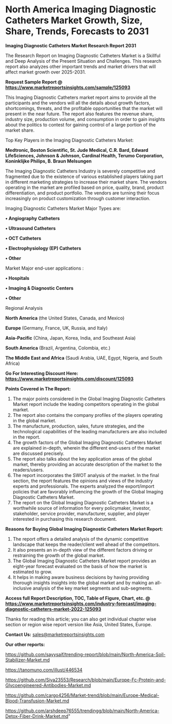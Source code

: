 # North America Imaging Diagnostic Catheters Market Growth, Size, Share, Trends, Forecasts to 2031

<strong>Imaging Diagnostic Catheters Market Research Report 2031</strong>

The Research Report on Imaging Diagnostic Catheters Market is a Skillful and Deep Analysis of the Present Situation and Challenges. This research report also analyzes other important trends and market drivers that will affect market growth over 2025-2031.

<strong>Request Sample Report @ <a href=https://www.marketreportsinsights.com/sample/125093>https://www.marketreportsinsights.com/sample/125093</a></strong>

This Imaging Diagnostic Catheters market report aims to provide all the participants and the vendors will all the details about growth factors, shortcomings, threats, and the profitable opportunities that the market will present in the near future. The report also features the revenue share, industry size, production volume, and consumption in order to gain insights about the politics to contest for gaining control of a large portion of the market share.

Top Key Players in the Imaging Diagnostic Catheters Market:

<strong>Medtronic, Boston Scientific, St. Jude Medical, C.R. Bard, Edward LifeSciences, Johnson & Johnson, Cardinal Health, Terumo Corporation, Koninklijke Philips, B. Braun Melsungen</strong>

The Imaging Diagnostic Catheters Industry is severely competitive and fragmented due to the existence of various established players taking part in different marketing strategies to increase their market share. The vendors operating in the market are profiled based on price, quality, brand, product differentiation, and product portfolio. The vendors are turning their focus increasingly on product customization through customer interaction.

Imaging Diagnostic Catheters Market Major Types are:

<strong>• Angiography Catheters

• Ultrasound Catheters

• OCT Catheters

• Electrophysiology (EP) Catheters

• Other</strong>

Market Major end-user applications :

<strong>• Hospitals

• Imaging & Diagnostic Centers

• Other</strong>

Regional Analysis

</u><strong><b>North America</b></strong> (the United States, Canada, and Mexico)

<strong><b>Europe </b></strong>(Germany, France, UK, Russia, and Italy)

<strong><b>Asia-Pacific</b></strong> (China, Japan, Korea, India, and Southeast Asia)

<strong><b>South America</b></strong> (Brazil, Argentina, Colombia, etc.)

<strong><b>The Middle East and Africa</b></strong> (Saudi Arabia, UAE, Egypt, Nigeria, and South Africa)

<strong>Go For Interesting Discount Here: <a href=https://www.marketreportsinsights.com/discount/125093>https://www.marketreportsinsights.com/discount/125093</a></strong>

<strong>Points Covered in The Report:</strong>
<ol>
  <li>The major points considered in the Global Imaging Diagnostic Catheters Market report include the leading competitors operating in the global market.</li>
  <li>The report also contains the company profiles of the players operating in the global market.</li>
  <li>The manufacture, production, sales, future strategies, and the technological capabilities of the leading manufacturers are also included in the report.</li>
  <li>The growth factors of the Global Imaging Diagnostic Catheters Market are explained in-depth, wherein the different end-users of the market are discussed precisely.</li>
  <li>The report also talks about the key application areas of the global market, thereby providing an accurate description of the market to the readers/users.</li>
  <li>The report incorporates the SWOT analysis of the market. In the final section, the report features the opinions and views of the industry experts and professionals. The experts analyzed the export/import policies that are favorably influencing the growth of the Global Imaging Diagnostic Catheters Market.</li>
  <li>The report on the Global Imaging Diagnostic Catheters Market is a worthwhile source of information for every policymaker, investor, stakeholder, service provider, manufacturer, supplier, and player interested in purchasing this research document.</li>
</ol>
<strong>Reasons for Buying Global Imaging Diagnostic Catheters Market Report:</strong>

<ol>
  <li>The report offers a detailed analysis of the dynamic competitive landscape that keeps the reader/client well ahead of the competitors.</li>
  <li>It also presents an in-depth view of the different factors driving or restraining the growth of the global market.</li>
  <li>The Global Imaging Diagnostic Catheters Market report provides an eight-year forecast evaluated on the basis of how the market is estimated to grow.</li>
  <li>It helps in making aware business decisions by having providing thorough insights insights into the global market and by making an all-inclusive analysis of the key market segments and sub-segments.</li>
</ol>
<strong>Access full Report Description, TOC, Table of Figure, Chart, etc. @ <a href=https://www.marketreportsinsights.com/industry-forecast/imaging-diagnostic-catheters-market-2022-125093>https://www.marketreportsinsights.com/industry-forecast/imaging-diagnostic-catheters-market-2022-125093</a></strong>


Thanks for reading this article; you can also get individual chapter wise section or region wise report version like Asia, United States, Europe.

<strong>Contact Us:</strong>
sales@marketreportsinsights.com

<strong>Our other reports:</strong>

<a href=https://github.com/sayysaif/trending-report/blob/main/North-America-Soil-Stabilizer-Market.md>https://github.com/sayysaif/trending-report/blob/main/North-America-Soil-Stabilizer-Market.md</a>

<a href=https://tanomuno.com/illust/446534>https://tanomuno.com/illust/446534</a>

<a href=https://github.com/Siya23553/Research/blob/main/Europe-Fc-Protein-and-Glycoengineered-Antibodies-Market.md>https://github.com/Siya23553/Research/blob/main/Europe-Fc-Protein-and-Glycoengineered-Antibodies-Market.md</a>

<a href=https://github.com/cargo4256/Market-trend/blob/main/Europe-Medical-Blood-Transfusion-Market.md>https://github.com/cargo4256/Market-trend/blob/main/Europe-Medical-Blood-Transfusion-Market.md</a>

<a href=https://github.com/arshdeep76555/trendingg/blob/main/North-America-Detox-Fiber-Drink-Market.md>https://github.com/arshdeep76555/trendingg/blob/main/North-America-Detox-Fiber-Drink-Market.md</a>"
